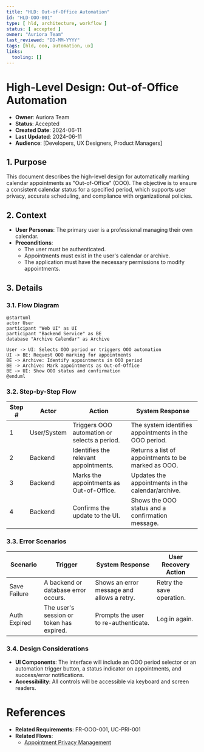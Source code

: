 ```yaml
---
title: "HLD: Out-of-Office Automation"
id: "HLD-OOO-001"
type: [ hld, architecture, workflow ]
status: [ accepted ]
owner: "Auriora Team"
last_reviewed: "DD-MM-YYYY"
tags: [hld, ooo, automation, ux]
links:
  tooling: []
---
```


# High-Level Design: Out-of-Office Automation

- **Owner**: Auriora Team
- **Status**: Accepted
- **Created Date**: 2024-06-11
- **Last Updated**: 2024-06-11
- **Audience**: [Developers, UX Designers, Product Managers]

## 1. Purpose

This document describes the high-level design for automatically marking calendar appointments as "Out-of-Office" (OOO). The objective is to ensure a consistent calendar status for a specified period, which supports user privacy, accurate scheduling, and compliance with organizational policies.

## 2. Context

- **User Personas**: The primary user is a professional managing their own calendar.
- **Preconditions**:
  - The user must be authenticated.
  - Appointments must exist in the user's calendar or archive.
  - The application must have the necessary permissions to modify appointments.

## 3. Details

### 3.1. Flow Diagram

```mermaid
@startuml
actor User
participant "Web UI" as UI
participant "Backend Service" as BE
database "Archive Calendar" as Archive

User -> UI: Selects OOO period or triggers OOO automation
UI -> BE: Request OOO marking for appointments
BE -> Archive: Identify appointments in OOO period
BE -> Archive: Mark appointments as Out-of-Office
BE -> UI: Show OOO status and confirmation
@enduml
```

### 3.2. Step-by-Step Flow

| Step # | Actor        | Action                                      | System Response                                      |
|--------|--------------|---------------------------------------------|------------------------------------------------------|
| 1      | User/System  | Triggers OOO automation or selects a period.| The system identifies appointments in the OOO period.|
| 2      | Backend      | Identifies the relevant appointments.       | Returns a list of appointments to be marked as OOO.  |
| 3      | Backend      | Marks the appointments as Out-of-Office.    | Updates the appointments in the calendar/archive.    |
| 4      | Backend      | Confirms the update to the UI.              | Shows the OOO status and a confirmation message.     |

### 3.3. Error Scenarios

| Scenario       | Trigger                           | System Response                                 | User Recovery Action      |
|----------------|-----------------------------------|-------------------------------------------------|---------------------------|
| Save Failure   | A backend or database error occurs. | Shows an error message and allows a retry.      | Retry the save operation. |
| Auth Expired   | The user's session or token has expired. | Prompts the user to re-authenticate.            | Log in again.             |

### 3.4. Design Considerations

- **UI Components**: The interface will include an OOO period selector or an automation trigger button, a status indicator on appointments, and success/error notifications.
- **Accessibility**: All controls will be accessible via keyboard and screen readers.

# References

- **Related Requirements**: FR-OOO-001, UC-PRI-001
- **Related Flows**:
  - [Appointment Privacy Management](./HLD-PRI-001-Appointment-Privacy-Management.md)